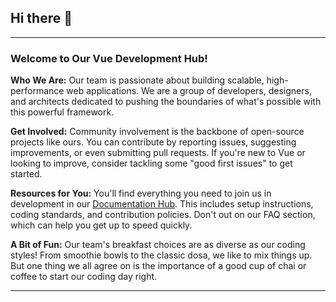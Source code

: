 ## Hi there 👋


---

### Welcome to Our Vue Development Hub!

**Who We Are:**
Our team is passionate about building scalable, high-performance web applications. We are a group of developers, designers, and architects dedicated to pushing the boundaries of what's possible with this powerful framework.

**Get Involved:**
Community involvement is the backbone of open-source projects like ours. You can contribute by reporting issues, suggesting improvements, or even submitting pull requests. If you're new to Vue or looking to improve, consider tackling some "good first issues" to get started.

**Resources for You:**
You'll find everything you need to join us in development in our [Documentation Hub](https://bio.link/angulardev). This includes setup instructions, coding standards, and contribution policies. Don't  out on our FAQ section, which can help you get up to speed quickly.

**A Bit of Fun:**
Our team's breakfast choices are as diverse as our coding styles! From smoothie bowls to the classic dosa, we like to mix things up. But one thing we all agree on is the importance of a good cup of chai or coffee to start our coding day right.

---

<!--

**Here are some ideas to get you started:**

🙋‍♀️ A short introduction - what is your organization all about?
🌈 Contribution guidelines - how can the community get involved?
👩‍💻 Useful resources - where can the community find your docs? Is there anything else the community should know?
🍿 Fun facts - what does your team eat for breakfast?
🧙 Remember, you can do mighty things with the power of [Markdown](https://docs.github.com/github/writing-on-github/getting-started-with-writing-and-formatting-on-github/basic-writing-and-formatting-syntax)
-->
